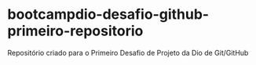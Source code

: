 # bootcampdio-desafio-github-primeiro-repositorio
Repositório criado para o Primeiro Desafio de Projeto da Dio de Git/GitHub
